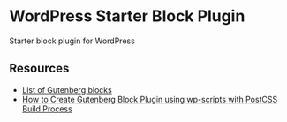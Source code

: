 # WordPress Starter Block Plugin

Starter block plugin for WordPress

## Resources

-   [List of Gutenberg blocks](https://rudrastyh.com/gutenberg/remove-default-blocks.html#block_slugs)
-   [How to Create Gutenberg Block Plugin using wp-scripts with PostCSS Build Process](https://jeffreycarandang.com/create-gutenberg-block-plugin-wp-scripts-postcss-build/)
